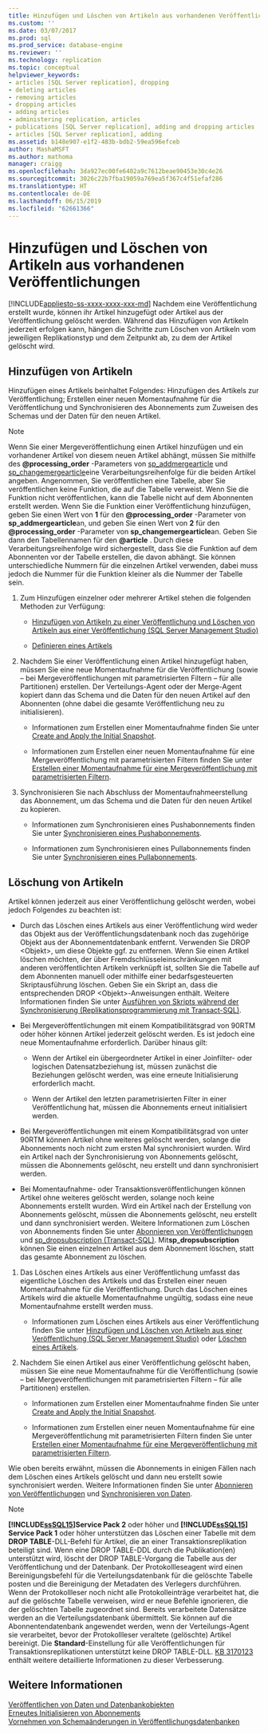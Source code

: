 ```yaml
---
title: Hinzufügen und Löschen von Artikeln aus vorhandenen Veröffentlichungen | Microsoft-Dokumentation
ms.custom: ''
ms.date: 03/07/2017
ms.prod: sql
ms.prod_service: database-engine
ms.reviewer: ''
ms.technology: replication
ms.topic: conceptual
helpviewer_keywords:
- articles [SQL Server replication], dropping
- deleting articles
- removing articles
- dropping articles
- adding articles
- administering replication, articles
- publications [SQL Server replication], adding and dropping articles
- articles [SQL Server replication], adding
ms.assetid: b148e907-e1f2-483b-bdb2-59ea596efceb
author: MashaMSFT
ms.author: mathoma
manager: craigg
ms.openlocfilehash: 3da927ec00fe6402a9c7612beae90453e30c4e26
ms.sourcegitcommit: 3026c22b7fba19059a769ea5f367c4f51efaf286
ms.translationtype: HT
ms.contentlocale: de-DE
ms.lasthandoff: 06/15/2019
ms.locfileid: "62661366"
---
```

# <a name="add-articles-to-and-drop-articles-from-existing-publications"></a>Hinzufügen und Löschen von Artikeln aus vorhandenen Veröffentlichungen
[!INCLUDE[appliesto-ss-xxxx-xxxx-xxx-md](../../../includes/appliesto-ss-xxxx-xxxx-xxx-md.md)]
  Nachdem eine Veröffentlichung erstellt wurde, können ihr Artikel hinzugefügt oder Artikel aus der Veröffentlichung gelöscht werden. Während das Hinzufügen von Artikeln jederzeit erfolgen kann, hängen die Schritte zum Löschen von Artikeln vom jeweiligen Replikationstyp und dem Zeitpunkt ab, zu dem der Artikel gelöscht wird.  
  
## <a name="adding-articles"></a>Hinzufügen von Artikeln  
 Hinzufügen eines Artikels beinhaltet Folgendes: Hinzufügen des Artikels zur Veröffentlichung; Erstellen einer neuen Momentaufnahme für die Veröffentlichung und Synchronisieren des Abonnements zum Zuweisen des Schemas und der Daten für den neuen Artikel.  
  
> [!NOTE]
>  Wenn Sie einer Mergeveröffentlichung einen Artikel hinzufügen und ein vorhandener Artikel von diesem neuen Artikel abhängt, müssen Sie mithilfe des **@processing_order** -Parameters von [sp_addmergearticle](../../../relational-databases/system-stored-procedures/sp-addmergearticle-transact-sql.md) und [sp_changemergearticle](../../../relational-databases/system-stored-procedures/sp-changemergearticle-transact-sql.md)eine Verarbeitungsreihenfolge für die beiden Artikel angeben. Angenommen, Sie veröffentlichen eine Tabelle, aber Sie veröffentlichen keine Funktion, die auf die Tabelle verweist. Wenn Sie die Funktion nicht veröffentlichen, kann die Tabelle nicht auf dem Abonnenten erstellt werden. Wenn Sie die Funktion einer Veröffentlichung hinzufügen, geben Sie einen Wert von **1** für den **@processing_order** -Parameter von **sp_addmergearticle**an, und geben Sie einen Wert von **2** für den **@processing_order** -Parameter von **sp_changemergearticle**an. Geben Sie dann den Tabellennamen für den **@article** . Durch diese Verarbeitungsreihenfolge wird sichergestellt, dass Sie die Funktion auf dem Abonnenten vor der Tabelle erstellen, die davon abhängt. Sie können unterschiedliche Nummern für die einzelnen Artikel verwenden, dabei muss jedoch die Nummer für die Funktion kleiner als die Nummer der Tabelle sein.  
  
1.  Zum Hinzufügen einzelner oder mehrerer Artikel stehen die folgenden Methoden zur Verfügung:  
  
    -   [Hinzufügen von Artikeln zu einer Veröffentlichung und Löschen von Artikeln aus einer Veröffentlichung &#40;SQL Server Management Studio&#41;](../../../relational-databases/replication/publish/add-articles-to-and-drop-articles-from-a-publication.md)  
  
    -   [Definieren eines Artikels](../../../relational-databases/replication/publish/define-an-article.md)  
  
2.  Nachdem Sie einer Veröffentlichung einen Artikel hinzugefügt haben, müssen Sie eine neue Momentaufnahme für die Veröffentlichung (sowie – bei Mergeveröffentlichungen mit parametrisierten Filtern – für alle Partitionen) erstellen. Der Verteilungs-Agent oder der Merge-Agent kopiert dann das Schema und die Daten für den neuen Artikel auf den Abonnenten (ohne dabei die gesamte Veröffentlichung neu zu initialisieren).  
  
    -   Informationen zum Erstellen einer Momentaufnahme finden Sie unter [Create and Apply the Initial Snapshot](../../../relational-databases/replication/create-and-apply-the-initial-snapshot.md).  
  
    -   Informationen zum Erstellen einer neuen Momentaufnahme für eine Mergeveröffentlichung mit parametrisierten Filtern finden Sie unter [Erstellen einer Momentaufnahme für eine Mergeveröffentlichung mit parametrisierten Filtern](../../../relational-databases/replication/create-a-snapshot-for-a-merge-publication-with-parameterized-filters.md).  
  
3.  Synchronisieren Sie nach Abschluss der Momentaufnahmeerstellung das Abonnement, um das Schema und die Daten für den neuen Artikel zu kopieren.  
  
    -   Informationen zum Synchronisieren eines Pushabonnements finden Sie unter [Synchronisieren eines Pushabonnements](../../../relational-databases/replication/synchronize-a-push-subscription.md).  
  
    -   Informationen zum Synchronisieren eines Pullabonnements finden Sie unter [Synchronisieren eines Pullabonnements](../../../relational-databases/replication/synchronize-a-pull-subscription.md).  
  
## <a name="dropping-articles"></a>Löschung von Artikeln  
 Artikel können jederzeit aus einer Veröffentlichung gelöscht werden, wobei jedoch Folgendes zu beachten ist:  
  
-   Durch das Löschen eines Artikels aus einer Veröffentlichung wird weder das Objekt aus der Veröffentlichungsdatenbank noch das zugehörige Objekt aus der Abonnementdatenbank entfernt. Verwenden Sie DROP \<Objekt>, um diese Objekte ggf. zu entfernen. Wenn Sie einen Artikel löschen möchten, der über Fremdschlüsseleinschränkungen mit anderen veröffentlichten Artikeln verknüpft ist, sollten Sie die Tabelle auf dem Abonnenten manuell oder mithilfe einer bedarfsgesteuerten Skriptausführung löschen. Geben Sie ein Skript an, dass die entsprechenden DROP \<Objekt>-Anweisungen enthält. Weitere Informationen finden Sie unter [Ausführen von Skripts während der Synchronisierung &#40;Replikationsprogrammierung mit Transact-SQL&#41;](../../../relational-databases/replication/execute-scripts-during-synchronization-replication-transact-sql-programming.md).  
  
-   Bei Mergeveröffentlichungen mit einem Kompatibilitätsgrad von 90RTM oder höher können Artikel jederzeit gelöscht werden. Es ist jedoch eine neue Momentaufnahme erforderlich. Darüber hinaus gilt:  
  
    -   Wenn der Artikel ein übergeordneter Artikel in einer Joinfilter- oder logischen Datensatzbeziehung ist, müssen zunächst die Beziehungen gelöscht werden, was eine erneute Initialisierung erforderlich macht.  
  
    -   Wenn der Artikel den letzten parametrisierten Filter in einer Veröffentlichung hat, müssen die Abonnements erneut initialisiert werden.  
  
-   Bei Mergeveröffentlichungen mit einem Kompatibilitätsgrad von unter 90RTM können Artikel ohne weiteres gelöscht werden, solange die Abonnements noch nicht zum ersten Mal synchronisiert wurden. Wird ein Artikel nach der Synchronisierung von Abonnements gelöscht, müssen die Abonnements gelöscht, neu erstellt und dann synchronisiert werden.  
  
-   Bei Momentaufnahme- oder Transaktionsveröffentlichungen können Artikel ohne weiteres gelöscht werden, solange noch keine Abonnements erstellt wurden. Wird ein Artikel nach der Erstellung von Abonnements gelöscht, müssen die Abonnements gelöscht, neu erstellt und dann synchronisiert werden. Weitere Informationen zum Löschen von Abonnements finden Sie unter [Abonnieren von Veröffentlichungen](../../../relational-databases/replication/subscribe-to-publications.md) und [sp_dropsubscription &#40;Transact-SQL&#41;](../../../relational-databases/system-stored-procedures/sp-dropsubscription-transact-sql.md). Mit**sp_dropsubscription** können Sie einen einzelnen Artikel aus dem Abonnement löschen, statt das gesamte Abonnement zu löschen.  
  
1.  Das Löschen eines Artikels aus einer Veröffentlichung umfasst das eigentliche Löschen des Artikels und das Erstellen einer neuen Momentaufnahme für die Veröffentlichung. Durch das Löschen eines Artikels wird die aktuelle Momentaufnahme ungültig, sodass eine neue Momentaufnahme erstellt werden muss.  
  
    -   Informationen zum Löschen eines Artikels aus einer Veröffentlichung finden Sie unter [Hinzufügen und Löschen von Artikeln aus einer Veröffentlichung &#40;SQL Server Management Studio&#41;](../../../relational-databases/replication/publish/add-articles-to-and-drop-articles-from-a-publication.md) oder [Löschen eines Artikels](../../../relational-databases/replication/publish/delete-an-article.md).  
  
2.  Nachdem Sie einen Artikel aus einer Veröffentlichung gelöscht haben, müssen Sie eine neue Momentaufnahme für die Veröffentlichung (sowie – bei Mergeveröffentlichungen mit parametrisierten Filtern – für alle Partitionen) erstellen.  
  
    -   Informationen zum Erstellen einer Momentaufnahme finden Sie unter [Create and Apply the Initial Snapshot](../../../relational-databases/replication/create-and-apply-the-initial-snapshot.md).  
  
    -   Informationen zum Erstellen einer neuen Momentaufnahme für eine Mergeveröffentlichung mit parametrisierten Filtern finden Sie unter [Erstellen einer Momentaufnahme für eine Mergeveröffentlichung mit parametrisierten Filtern](../../../relational-databases/replication/create-a-snapshot-for-a-merge-publication-with-parameterized-filters.md).  
  
 Wie oben bereits erwähnt, müssen die Abonnements in einigen Fällen nach dem Löschen eines Artikels gelöscht und dann neu erstellt sowie synchronisiert werden. Weitere Informationen finden Sie unter [Abonnieren von Veröffentlichungen](../../../relational-databases/replication/subscribe-to-publications.md) und [Synchronisieren von Daten](../../../relational-databases/replication/synchronize-data.md).  
 
 > [!NOTE]
 > **[!INCLUDE[ssSQL15](../../../includes/sssql14-md.md)]Service Pack 2** oder höher und **[!INCLUDE[ssSQL15](../../../includes/sssql15-md.md)] Service Pack 1** oder höher unterstützen das Löschen einer Tabelle mit dem **DROP TABLE**-DLL-Befehl für Artikel, die an einer Transaktionsreplikation beteiligt sind. Wenn eine DROP TABLE-DDL durch die Publikation(en) unterstützt wird, löscht der DROP TABLE-Vorgang die Tabelle aus der Veröffentlichung und der Datenbank. Der Protokollleseagent wird einen Bereinigungsbefehl für die Verteilungsdatenbank für die gelöschte Tabelle posten und die Bereinigung der Metadaten des Verlegers durchführen. Wenn der Protokollleser noch nicht alle Protokolleinträge verarbeitet hat, die auf die gelöschte Tabelle verweisen, wird er neue Befehle ignorieren, die der gelöschten Tabelle zugeordnet sind. Bereits verarbeitete Datensätze werden an die Verteilungsdatenbank übermittelt. Sie können auf die Abonnentendatenbank angewendet werden, wenn der Verteilungs-Agent sie verarbeitet, bevor der Protokollleser veraltete (gelöschte) Artikel bereinigt. Die **Standard**-Einstellung für alle Veröffentlichungen für Transaktionsreplikationen unterstützt keine DROP TABLE-DLL. [KB 3170123](https://support.microsoft.com/help/3170123/supports-drop-table-ddl-for-articles-that-are-included-in-transactional-replication-in-sql-server-2014-or-in-sql-server-2016-sp1) enthält weitere detaillierte Informationen zu dieser Verbesserung.

  
## <a name="see-also"></a>Weitere Informationen  
 [Veröffentlichen von Daten und Datenbankobjekten](../../../relational-databases/replication/publish/publish-data-and-database-objects.md)   
 [Erneutes Initialisieren von Abonnements](../../../relational-databases/replication/reinitialize-subscriptions.md)   
 [Vornehmen von Schemaänderungen in Veröffentlichungsdatenbanken](../../../relational-databases/replication/publish/make-schema-changes-on-publication-databases.md)  
  
  
